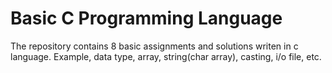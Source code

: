 # Basic C Programming Language

The repository contains 8 basic assignments and solutions writen in c language.
Example, data type, array, string(char array), casting, i/o file, etc.
